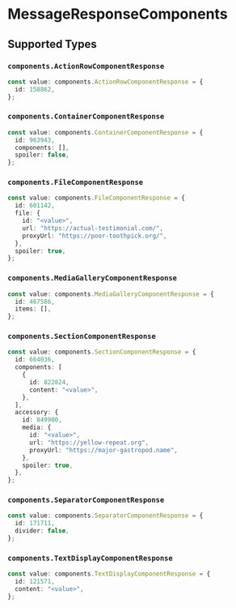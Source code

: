 # MessageResponseComponents


## Supported Types

### `components.ActionRowComponentResponse`

```typescript
const value: components.ActionRowComponentResponse = {
  id: 158862,
};
```

### `components.ContainerComponentResponse`

```typescript
const value: components.ContainerComponentResponse = {
  id: 963943,
  components: [],
  spoiler: false,
};
```

### `components.FileComponentResponse`

```typescript
const value: components.FileComponentResponse = {
  id: 601142,
  file: {
    id: "<value>",
    url: "https://actual-testimonial.com/",
    proxyUrl: "https://poor-toothpick.org/",
  },
  spoiler: true,
};
```

### `components.MediaGalleryComponentResponse`

```typescript
const value: components.MediaGalleryComponentResponse = {
  id: 467586,
  items: [],
};
```

### `components.SectionComponentResponse`

```typescript
const value: components.SectionComponentResponse = {
  id: 664036,
  components: [
    {
      id: 822824,
      content: "<value>",
    },
  ],
  accessory: {
    id: 849900,
    media: {
      id: "<value>",
      url: "https://yellow-repeat.org",
      proxyUrl: "https://major-gastropod.name",
    },
    spoiler: true,
  },
};
```

### `components.SeparatorComponentResponse`

```typescript
const value: components.SeparatorComponentResponse = {
  id: 171711,
  divider: false,
};
```

### `components.TextDisplayComponentResponse`

```typescript
const value: components.TextDisplayComponentResponse = {
  id: 121571,
  content: "<value>",
};
```


